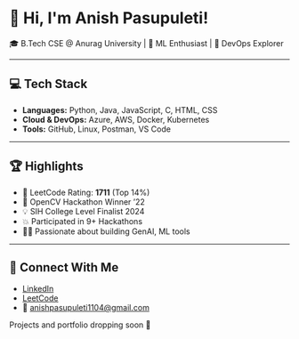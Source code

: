 # 👋 Hi, I'm Anish Pasupuleti!       
                 
🎓 B.Tech CSE @ Anurag University | 🧠 ML Enthusiast | 🚀 DevOps Explorer                             
                   
---                 
           
## 💻 Tech Stack      
  
- **Languages:** Python, Java, JavaScript, C, HTML, CSS  
- **Cloud & DevOps:** Azure, AWS, Docker, Kubernetes 
- **Tools:** GitHub, Linux, Postman, VS Code
 
---

## 🏆 Highlights

- 🧠 LeetCode Rating: **1711** (Top 14%) 
- 🥇 OpenCV Hackathon Winner ’22
- 💡 SIH College Level Finalist 2024
- 💥 Participated in 9+ Hackathons
- 👨‍💻 Passionate about building GenAI, ML tools

---

## 🔗 Connect With Me

- [LinkedIn](https://www.linkedin.com/in/anishpasupuleti/)
- [LeetCode](https://leetcode.com/u/AnishSai/)
- 📧 anishpasupuleti1104@gmail.com

Projects and portfolio dropping soon 🚀
